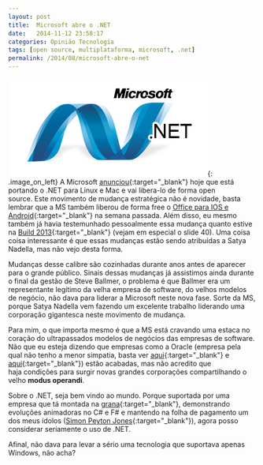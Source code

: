 ```yaml
---
layout: post
title:  Microsoft abre o .NET
date:   2014-11-12 23:58:17
categories: Opinião Tecnologia
tags: [open source, multiplataforma, microsoft, .net]
permalink: /2014/08/microsoft-abre-o-net
---
```


![.Net logo](/assets/images/2014/dotnet-logo.png){: .image_on_left} A Microsoft [anunciou][dotnet-new-era]{:target="_blank"} hoje que está portando o .NET para Linux e Mac e vai libera-lo de forma open source. Este movimento de mudança estratégica não é novidade, basta lembrar que a MS também liberou de forma free o [Office para IOS e Android][free-office]{:target="_blank"} na semana passada. Além disso, eu mesmo também já havia testemunhado pessoalmente essa mudança quanto estive na [Build 2013][blog-build-2013]{:target="_blank"} (vejam em especial o slide 40). Uma coisa coisa interessante é que essas mudanças estão sendo atribuídas a Satya Nadella, mas não vejo desta forma.

Mudanças desse calibre são cozinhadas durante anos antes de aparecer para o grande público. Sinais dessas mudanças já assistimos ainda durante o final da gestão de Steve Ballmer, o problema é que Ballmer era um representante legítimo da velha empresa de software, do velhos modelos de negócio, não dava para liderar a Microsoft neste nova fase. Sorte da MS, porque Satya Nadella vem fazendo um excelente trabalho liderando uma corporação gigantesca neste movimento de mudança.

Para mim, o que importa mesmo é que a MS está cravando uma estaca no coração do ultrapassados modelos de negócios das empresas de software. Não que eu esteja dizendo que empresas como a Oracle (empresa pela qual não tenho a menor simpatia, basta ver [aqui][blog-oracle]{:target="_blank"} e [aqui][blog-mysql]{:target="_blank"}) estão acabadas, mas não acredito que haja condições para surgir novas grandes corporações compartilhando o velho **modus operandi**.

Sobre o .NET, seja bem vindo ao mundo. Porque suportada por uma empresa que tá montada na [grana][ms-grana]{:target="_blank"}, demonstrando evoluções animadoras no C# e F# e mantendo na folha de pagamento um dos meus ídolos ([Simon Peyton Jones][simon-peyton-jones]{:target="_blank"}), agora posso considerar seriamente o uso de .NET.

Afinal, não dava para levar a sério uma tecnologia que suportava apenas Windows, não acha?

[dotnet-new-era]: http://blogs.msdn.com/b/dotnet/archive/2014/11/12/announcing-net-2015-preview-a-new-era-for-net.aspx
[free-office]: http://www.theverge.com/2014/11/6/7163789/microsoft-office-free-for-ipad-iphone-android
[blog-build-2013]: /2013/08/o-que-eu-vi-na-build-2013/
[blog-oracle]: /2011/12/inovacao-se-escreve-com-c-o-caso-oracle/
[blog-mysql]: /2012/08/o-fim-do-mysql/
[ms-grana]: http://boletim.de/silvio/e-parece-que-a-microsoft-no-vai-se-acabar-nem-to-cedo/
[simon-peyton-jones]: http://research.microsoft.com/en-us/people/simonpj/